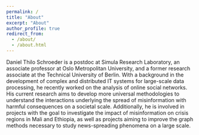 ```yaml
---
permalink: /
title: "About"
excerpt: "About"
author_profile: true
redirect_from: 
  - /about/
  - /about.html
---
```


Daniel Thilo Schroeder is a postdoc at Simula Research Laboratory, an associate professor at Oslo Metropolitan University, and a former research associate at the Technical University of Berlin. With a background in the development of complex and distributed IT systems for large-scale data processing, he recently worked on the analysis of online social networks. His current research aims to develop more universal methodologies to understand the interactions underlying the spread of misinformation with harmful consequences on a societal scale. Additionally, he is involved in projects with the goal to investigate the impact of misinformation on crisis regions in Mali and Ethiopia, as well as projects aiming to improve the graph methods necessary to study news-spreading phenomena on a large scale.
